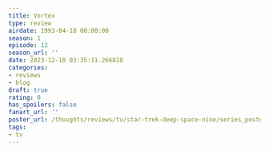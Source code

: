 ```yaml
---
title: Vortex
type: review
airdate: 1993-04-18 00:00:00
season: 1
episode: 12
season_url: ''
date: 2023-12-10 03:35:11.266828
categories:
- reviews
- blog
draft: true
rating: 0
has_spoilers: false
fanart_url: ''
poster_url: /thoughts/reviews/tv/star-trek-deep-space-nine/series_poster.jpg
tags:
- tv
---
```


